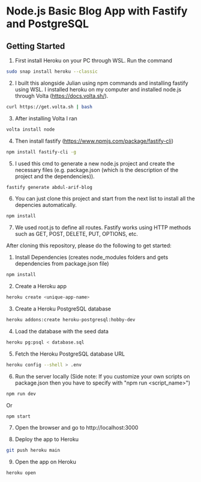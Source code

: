 # Node.js Basic Blog App with Fastify and PostgreSQL

## Getting Started

1. First install Heroku on your PC through WSL. Run the command

``` sh
sudo snap install heroku --classic
```

2. I built this alongside Julian using npm commands and installing fastify using WSL. I installed heroku on my computer and installed node.js through Volta (https://docs.volta.sh/). 

``` sh
curl https://get.volta.sh | bash
```

3. After installing Volta I ran

``` sh
volta install node
```

4. Then install fastify (https://www.npmjs.com/package/fastify-cli)

``` sh
npm install fastify-cli -g
```

5. I used this cmd to generate a new node.js project and create the necessary files (e.g. package.json (which is the description of the project and the dependencies)). 

``` sh
fastify generate abdul-arif-blog
```

6. You can just clone this project and start from the next list to install all the depencies automatically.

``` sh
npm install
```

7. We used root.js to define all routes. Fastify works using HTTP methods such as GET, POST, DELETE, PUT, OPTIONS, etc.

After cloning this repository, please do the following to get started:

1. Install Dependencies (creates node_modules folders and gets dependencies from package.json file)
``` sh
npm install
```

2. Create a Heroku app

``` sh
heroku create <unique-app-name>
```

3. Create a Heroku PostgreSQL database

```sh
heroku addons:create heroku-postgresql:hobby-dev
```

4. Load the database with the seed data

```sh
heroku pg:psql < database.sql
```

5. Fetch the Heroku PostgreSQL database URL

```sh
heroku config --shell > .env
```

6. Run the server locally (Side note: If you customize your own scripts on package.json then you have to specify with "npm run <script_name>")

``` sh
npm run dev
```
Or
``` sh
npm start
```
7. Open the browser and go to http://localhost:3000

8. Deploy the app to Heroku

```sh
git push heroku main
```

9. Open the app on Heroku

``` sh
heroku open
```
